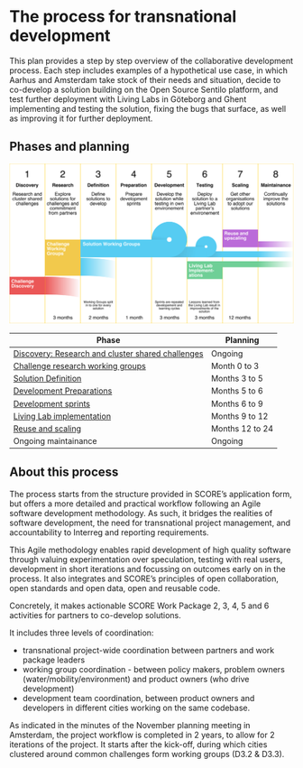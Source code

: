 # The process for transnational development

This plan provides a step by step overview of the collaborative development process. Each step includes examples of a hypothetical use case, in which Aarhus and Amsterdam take stock of their needs and situation, decide to co-develop a solution building on the Open Source Sentilo platform, and test further deployment with Living Labs in Göteborg and Ghent implementing and testing the solution, fixing the bugs that surface, as well as improving it for further deployment.

## Phases and planning

![SCORE Process](/assets/score-process.svg)

| Phase                         | Planning |
|-------------------------------|----------|
| [Discovery: Research and cluster shared challenges](1-discovery)  | Ongoing |
| [Challenge research working groups](2-research.md) | Month 0 to 3 |
| [Solution Definition](3-definition.md) | Months 3 to 5 |
| [Development Preparations](4-preparation.md) | Months 5 to 6 |
| [Development sprints](5-development.md) | Months 6 to 9 |
| [Living Lab implementation](6-testing.md) | Months 9 to 12 |
| [Reuse and scaling](7-scaling.md) | Months 12 to 24 |
| Ongoing maintainance          | Ongoing |

## About this process

The process starts from the structure provided in SCORE’s application form, but offers a more detailed and practical workflow following an Agile software development methodology. As such, it bridges the realities of software development, the need for transnational project management, and accountability to Interreg and reporting requirements.

This Agile methodology enables rapid development of high quality software through valuing experimentation over speculation, testing with real users, development in short iterations and focussing on outcomes early on in the process. It also integrates and SCORE’s principles of open collaboration, open standards and open data, open and reusable code.

Concretely, it makes actionable SCORE Work Package 2, 3, 4, 5 and 6 activities for partners to co-develop solutions.

It includes three levels of coordination:

* transnational project-wide coordination between partners and work package leaders
* working group coordination - between policy makers, problem owners (water/mobility/environment) and product owners (who drive development)
* development team coordination, between product owners and developers in different cities working on the same codebase.

As indicated in the minutes of the November planning meeting in Amsterdam, the project workflow is completed in 2 years, to allow for 2 iterations of the project. It starts after the kick-off, during which cities clustered around common challenges form working groups (D3.2 & D3.3).
